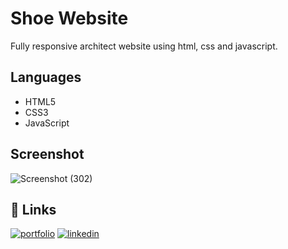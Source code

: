 # Shoe Website
Fully responsive architect website using html, css and javascript.

## Languages
- HTML5
- CSS3
- JavaScript

## Screenshot

![Screenshot (302)](https://user-images.githubusercontent.com/93200960/215093326-13249bd8-2956-48cc-b310-dd24bff344f4.png)



## 🔗 Links
[![portfolio](https://img.shields.io/badge/my_portfolio-000?style=for-the-badge&logo=ko-fi&logoColor=white)](https://rishabhdarji.github.io/personalwebsite/)
[![linkedin](https://img.shields.io/badge/linkedin-0A66C2?style=for-the-badge&logo=linkedin&logoColor=white)](https://www.linkedin.com/in/rishabh-d-ab3205104/)
